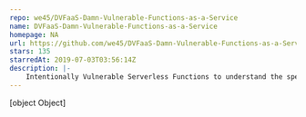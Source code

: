 ```yaml
---
repo: we45/DVFaaS-Damn-Vulnerable-Functions-as-a-Service
name: DVFaaS-Damn-Vulnerable-Functions-as-a-Service
homepage: NA
url: https://github.com/we45/DVFaaS-Damn-Vulnerable-Functions-as-a-Service
stars: 135
starredAt: 2019-07-03T03:56:14Z
description: |-
    Intentionally Vulnerable Serverless Functions to understand the specifics of Serverless Security Vulnerabilities
---
```


[object Object]
